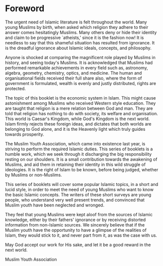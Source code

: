 Foreword
========

The urgent need of Islamic literature is felt throughout the world. Many
young Muslims by birth, when asked which religion they adhere to their
answer comes hesitatingly Muslims. Many others deny or hide their
identity and claim to be progressive \`atheists,' since it is the
fashion now! It is needless to say that this shameful situation has
resulted from ignorance. It is the dreadful ignorance about Islamic
ideals, concepts, and philosophy.

Anyone is shocked at comparing the magnificent role played by Muslims in
history, and seeing today's Muslims. It is acknowledged that Muslims had
performed remarkable achievements in every field such as, astronomy,
algebra, geometry, chemistry, optics, and medicine. The human and
organisational fields received their full share also, where the form of
government is formulated, wealth is evenly and justly distributed,
rights are protected.

The topic of this booklet is the economic system in Islam. This might
cause astonishment among Muslims who received Western style education.
They are taught that religion is a mere relation between God and man.
They are told that religion has nothing to do with society, its welfare
and organisation. This world is Caesar's Kingdom, while God's Kingdom is
the next world. Islam firmly rejects these foreign ideas, and dictates
that both worlds are belonging to God alone, and it is the Heavenly
light which truly guides towards prosperity.

The Muslim Youth Association, which came into existence last year, is
striving to perform the required Islamic duties. This series of booklets
is a humble work, which we seek through it discharging the big
responsibility resting on our shoulders. It is a small contribution
towards the awakening of Muslims, and aid them in retaining their
identity in this wild struggle of ideologies. It is the right of Islam
to be known, before being judged, whether by Muslims or non-Muslims.

This series of booklets will cover some popular Islamic topics, in a
short and lucid style, in order to meet the need of young Muslims who
want to know the basic Islamic concepts. The writers of these short
surveys are young people, who understand very well present trends, and
convinced that Muslim youth have been neglected and wronged.

They feel that young Muslims were kept aloof from the sources of Islamic
knowledge, either by their fathers' ignorance or by receiving distorted
information from non-Islamic sources. We sincerely believe that if the
Muslim youth have the opportunity to have a glimpse of the realities of
Islam, they would stick to it, and never part from it, as was the case
with us.

May God accept our work for His sake, and let it be a good reward in the
next world.

Muslim Youth Association


